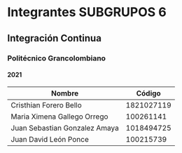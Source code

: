 # Integrantes SUBGRUPOS 6 
## Integración Continua
### Politécnico Grancolombiano
#### 2021

| Nombre | Código |
| ----------- | ----------- |
| Cristhian Forero Bello | 1821027119 |
| Maria Ximena Gallego Orrego | 100261141 |
| Juan Sebastian Gonzalez Amaya | 1018494725 |
| Juan David León Ponce | 100215739 |
